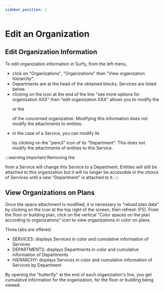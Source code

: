 ```yaml
---
sidebar_position: 2
---
```

# Edit an Organization

## Edit Organization Information

To edit organization information in Surfy, from the left menu,

-   click on "Organizations", "Organizations" then "View organization hierarchy".
-   Departments are at the head of the obtained blocks, Services are listed below.
-   clicking on the icon at the end of the line "see more options for organization XXX" then "edit organization XXX" allows you to modify the <P code="organization:name" /> or the <P code="organization:color" /> of the concerned organization. Modifying this information does not modify the attachments to entities.
-   in the case of a Service, you can modify its <P code="organization:organization" /> by clicking on the "pencil" icon of its "Department". This does not modify the attachments of entities to this Service.

:::warning Important
Removing the <P code="organization:organization" /> from a Service will change this Service to a Department.
Entities will still be attached to this organization but it will no longer be accessible in the choice of Services until a new "Department" is attached to it.
:::

## View Organizations on Plans

Once the space attachment is modified, it is necessary to "reload plan data" by clicking on the icon at the top right of the screen, then refresh (F5).
From the floor or building plan, click on the vertical "Color spaces on the plan according to organizations" icon to view organizations in color on plans.

Three tabs are offered:
-   SERVICES: displays Services in color and cumulative information of Services
-   DEPARTMENTS: displays Departments in color and cumulative information of Departments
-   HIERARCHY: displays Services in color and cumulative information of Services by Department

By opening the "butterfly" at the end of each organization's line, you get cumulative information for the organization, for the floor or building being viewed.
